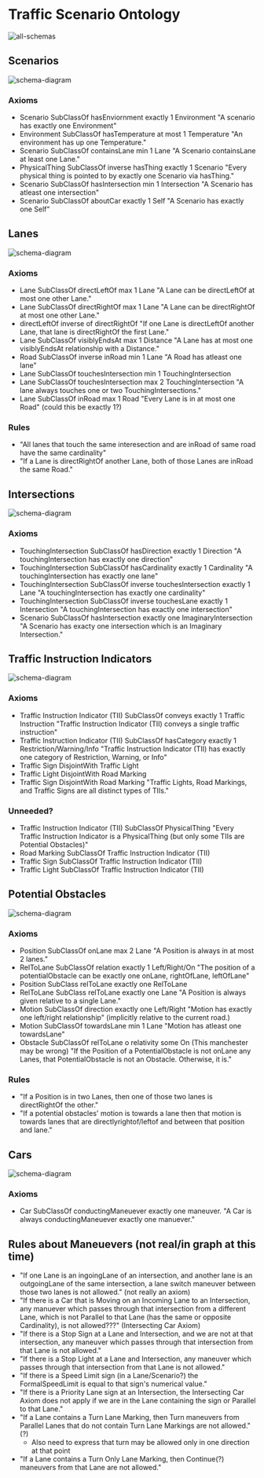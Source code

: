 # Traffic Scenario Ontology
![all-schemas](schema-diagrams/all-together.png)

## Scenarios
![schema-diagram](schema-diagrams/Scenario.png)

### Axioms
* Scenario SubClassOf hasEnviornment exactly 1 Environment
	"A scenario has exactly one Environment"
* Environment SubClassOf hasTemperature at most 1 Temperature
	"An environment has up one Temperature."
* Scenario SubClassOf containsLane min 1 Lane
	"A Scenario containsLane at least one Lane."
* PhysicalThing SubClassOf inverse hasThing exactly 1 Scenario
	"Every physical thing is pointed to by exactly one Scenario via hasThing."
* Scenario SubClassOf hasIntersection min 1 Intersection
	"A Scenario has atleast one intersection"
* Scenario SubClassOf aboutCar exactly 1 Self
	"A Scenario has exactly one Self"

## Lanes
![schema-diagram](schema-diagrams/Lane.png)

### Axioms
* Lane SubClassOf directLeftOf max 1 Lane
	"A Lane can be directLeftOf at most one other Lane."
* Lane SubClassOf directRightOf max 1 Lane 
	"A Lane can be directRightOf at most one other Lane."
* directLeftOf inverse of directRightOf
	"If one Lane is directLeftOf another Lane, that lane is directRightOf the first Lane."
* Lane SubClassOf visiblyEndsAt max 1 Distance 
	"A Lane has at most one visiblyEndsAt relationship with a Distance."
* Road SubClassOf inverse inRoad min 1 Lane 
	"A Road has atleast one lane"
* Lane SubClassOf touchesIntersection min 1 TouchingIntersection
* Lane SubClassOf touchesIntersection max 2 TouchingIntersection
	"A lane always touches one or two TouchingIntersections."
* Lane SubClassOf inRoad max 1 Road
	"Every Lane is in at most one Road"  (could this be exactly 1?)
	
### Rules
* "All lanes that touch the same interesection and are inRoad of same road have the same cardinality"
* "If a Lane is directRightOf another Lane, both of those Lanes are inRoad the same Road."

## Intersections
![schema-diagram](schema-diagrams/Intersection.png)

### Axioms
* TouchingIntersection SubClassOf hasDirection exactly 1 Direction
	"A touchingIntersection has exactly one direction"
* TouchingIntersection SubClassOf hasCardinality exactly 1 Cardinality
	"A touchingIntersection has exactly one lane"
* TouchingIntersection SubClassOf inverse touchesIntersection exactly 1 Lane
	"A touchingIntersection has exactly one cardinality"
* TouchingIntersection SubClassOf inverse touchesLane exactly 1 Intersection
	"A touchingIntersection has exactly one intersection"
* Scenario SubClassOf hasIntersection exactly one ImaginaryIntersection
	"A Scenario has exacty one intersection which is an Imaginary Intersection."
	
## Traffic Instruction Indicators
![schema-diagram](schema-diagrams/TrafficInstructionIndicator.png)

### Axioms
* Traffic Instruction Indicator (TII) SubClassOf conveys exactly 1 Traffic Instruction
	"Traffic Instruction Indicator (TII) conveys a single traffic instruction"
* Traffic Instruction Indicator (TII) SubClassOf hasCategory exactly 1 Restriction/Warning/Info
	"Traffic Instruction Indicator (TII) has exactly one category of Restriction, Warning, or Info"
* Traffic Sign DisjointWith Traffic Light
* Traffic Light DisjointWith Road Marking
* Traffic Sign DisjointWith Road Marking
	"Traffic Lights, Road Markings, and Traffic Signs are all distinct types of TIIs."

### Unneeded?
* Traffic Instruction Indicator (TII) SubClassOf PhysicalThing
	"Every Traffic Instruction Indicator is a PhysicalThing (but only some TIIs are Potential Obstacles)"
* Road Marking SubClassOf Traffic Instruction Indicator (TII)
* Traffic Sign SubClassOf Traffic Instruction Indicator (TII)
* Traffic Light SubClassOf Traffic Instruction Indicator (TII)

## Potential Obstacles
![schema-diagram](schema-diagrams/PotentialObstacle.png)


### Axioms
* Position SubClassOf onLane max 2 Lane 
	"A Position is always in at most 2 lanes."
* RelToLane SubClassOf relation exactly 1 Left/Right/On 
	"The position of a potentialObstacle can be exactly one onLane, rightOfLane, leftOfLane"
* Position SubClass relToLane exactly one RelToLane
* RelToLane SubClass relToLane exactly one Lane
	"A Position is always given relative to a single Lane."
* Motion SubClassOf direction exactly one Left/Right 
	"Motion has exactly one left/right relationship" (implicitly relative to the current road.)
* Motion SubClassOf towardsLane min 1 Lane
	"Motion has atleast one towardsLane"  
* Obstacle SubClassOf relToLane o relativity some On   (This manchester may be wrong)
	"If the Position of a PotentialObstacle is not onLane any Lanes, that PotentialObstacle is not an Obstacle. Otherwise, it is."

### Rules 
* "If a Position is in two Lanes, then one of those two lanes is directRightOf the other."
* "If a potential obstacles' motion is towards a lane then that motion is towards lanes that are directlyrightof/leftof and between that position and lane."

## Cars
![schema-diagram](schema-diagrams/Car.png)

### Axioms
* Car SubClassOf conductingManeuever exactly one maneuver.
	"A Car is always conductingManeuever exactly one manuever."


## Rules about Maneuevers (not real/in graph at this time)
* "If one Lane is an ingoingLane of an intersection, and another lane is an outgoingLane of the same intersection, a lane switch maneuver between those two lanes is not allowed." (not really an axiom)
* "If there is a Car that is Moving on an Incoming Lane to an Intersection, any manuever which passes through that intersection from a different Lane, which is not Parallel to that Lane (has the same or opposite Cardinality), is not allowed???" (Intersecting Car Axiom)
* "If there is a Stop Sign at a Lane and Intersection, and we are not at that intersection, any maneuver which passes through that intersection from that Lane is not allowed."
* "If there is a Stop Light at a Lane and Intersection, any maneuver which passes through that intersection from that Lane is not allowed."
* "If there is a Speed Limit sign (in a Lane/Scenario?) the FormalSpeedLimit is equal to that sign's numerical value."
* "If there is a Priority Lane sign at an Intersection, the Intersecting Car Axiom does not apply if we are in the Lane containing the sign or Parallel to that Lane."
* "If a Lane contains a Turn Lane Marking, then Turn maneuvers from Parallel Lanes that do not contain Turn Lane Markings are not allowed." (?)
  * Also need to express that turn may be allowed only in one direction at that point
* "If a Lane contains a Turn Only Lane Marking, then Continue(?) maneuvers from that Lane are not allowed."
